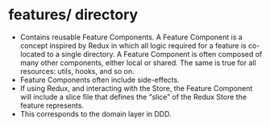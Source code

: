 # features/ directory

- Contains reusable Feature Components. A Feature Component is a concept inspired by Redux in which all logic required for a feature is co-located to a single directory. A Feature Component is often composed of many other components, either local or shared. The same is true for all resources: utils, hooks, and so on.
- Feature Components often include side-effects.
- If using Redux, and interacting with the Store, the Feature Component will include a slice file that defines the “slice” of the Redux Store the feature represents.
- This corresponds to the domain layer in DDD.
